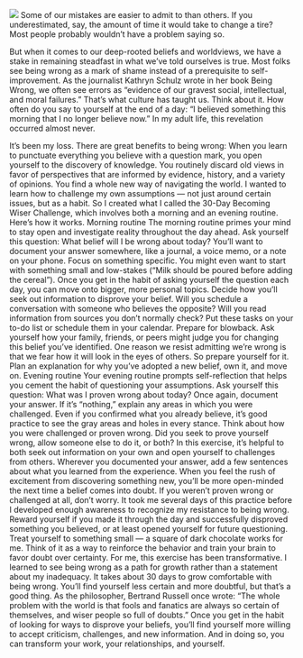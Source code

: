 ![](./_image/2020-07-14-06-36-29.png)
Some of our mistakes are easier to admit to than others. If you underestimated, say, the amount of time it would take to change a tire? Most people probably wouldn’t have a problem saying so.

But when it comes to our deep-rooted beliefs and worldviews, we have a stake in remaining steadfast in what we’ve told ourselves is true. Most folks see being wrong as a mark of shame instead of a prerequisite to self-improvement. As the journalist Kathryn Schulz wrote in her book Being Wrong, we often see errors as “evidence of our gravest social, intellectual, and moral failures.”
That’s what culture has taught us. Think about it. How often do you say to yourself at the end of a day: “I believed something this morning that I no longer believe now.” In my adult life, this revelation occurred almost never.

It’s been my loss. There are great benefits to being wrong: When you learn to punctuate everything you believe with a question mark, you open yourself to the discovery of knowledge. You routinely discard old views in favor of perspectives that are informed by evidence, history, and a variety of opinions. You find a whole new way of navigating the world.
I wanted to learn how to challenge my own assumptions — not just around certain issues, but as a habit. So I created what I called the 30-Day Becoming Wiser Challenge, which involves both a morning and an evening routine. Here’s how it works.
Morning routine
The morning routine primes your mind to stay open and investigate reality throughout the day ahead.
Ask yourself this question: What belief will I be wrong about today? You’ll want to document your answer somewhere, like a journal, a voice memo, or a note on your phone.
Focus on something specific. You might even want to start with something small and low-stakes (“Milk should be poured before adding the cereal”). Once you get in the habit of asking yourself the question each day, you can move onto bigger, more personal topics.
Decide how you’ll seek out information to disprove your belief. Will you schedule a conversation with someone who believes the opposite? Will you read information from sources you don’t normally check? Put these tasks on your to-do list or schedule them in your calendar.
Prepare for blowback. Ask yourself how your family, friends, or peers might judge you for changing this belief you’ve identified. One reason we resist admitting we’re wrong is that we fear how it will look in the eyes of others. So prepare yourself for it. Plan an explanation for why you’ve adopted a new belief, own it, and move on.
Evening routine
Your evening routine prompts self-reflection that helps you cement the habit of questioning your assumptions.
Ask yourself this question: What was I proven wrong about today? Once again, document your answer.
If it’s “nothing,” explain any areas in which you were challenged. Even if you confirmed what you already believe, it’s good practice to see the gray areas and holes in every stance.
Think about how you were challenged or proven wrong.
Did you seek to prove yourself wrong, allow someone else to do it, or both? In this exercise, it’s helpful to both seek out information on your own and open yourself to challenges from others.
Wherever you documented your answer, add a few sentences about what you learned from the experience. When you feel the rush of excitement from discovering something new, you’ll be more open-minded the next time a belief comes into doubt. If you weren’t proven wrong or challenged at all, don’t worry. It took me several days of this practice before I developed enough awareness to recognize my resistance to being wrong.
Reward yourself if you made it through the day and successfully disproved something you believed, or at least opened yourself for future questioning. Treat yourself to something small — a square of dark chocolate works for me. Think of it as a way to reinforce the behavior and train your brain to favor doubt over certainty.
For me, this exercise has been transformative. I learned to see being wrong as a path for growth rather than a statement about my inadequacy.
It takes about 30 days to grow comfortable with being wrong. You’ll find yourself less certain and more doubtful, but that’s a good thing. As the philosopher, Bertrand Russell once wrote: “The whole problem with the world is that fools and fanatics are always so certain of themselves, and wiser people so full of doubts.” Once you get in the habit of looking for ways to disprove your beliefs, you’ll find yourself more willing to accept criticism, challenges, and new information. And in doing so, you can transform your work, your relationships, and yourself.